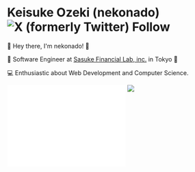 # Keisuke Ozeki (nekonado) <img alt="X (formerly Twitter) Follow" src="https://img.shields.io/twitter/follow/nekonado?style=social&link=https%3A%2F%2Ftwitter.com%2Fnekonadocat">

👋 Hey there, I'm nekonado! 🐾

🚀 Software Engineer at [Sasuke Financial Lab, inc.][corp-url] in Tokyo 🗼

💻 Enthusiastic about Web Development and Computer Science.

<div id="activities">
<img src="https://raw.githubusercontent.com/nekonado/nekonado/main/github-metrics.svg" width="55%">
<!--START_SECTION:lapras-card-->
<img align='top' src="https://lapras-card-generator.vercel.app/api/svg?e=3.63&b=3.68&i=3.26&b1=%23232323&b2=%236d6d6d&i1=%23212121&i2=%23818181&l=en" width="40%" >
<!--END_SECTION:lapras-card-->
</div>

<!-- URL variables -->

[corp-url]: https://sasukefinlab.com/
[about-my-hn-url]: https://ja.glosbe.com/eo/ja/nekonado

